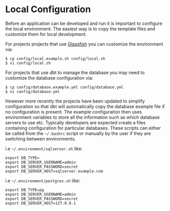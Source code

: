 # Local Configuration

Before an application can be developed and run it is important to configure the local environment.
The easiest way is to copy the template files and customize them for local development.

For projects projects that use [Glassfish](GlassFish.md) you can customize the environment via:

    $ cp config/local.example.sh config/local.sh
    $ vi config/local.sh

For projects that use dbt to manage the database you may need to customize the database configuration via:

    $ cp config/database.example.yml config/database.yml
    $ vi config/database.yml

However more recently the projects have been updated to simplify configuration so that dbt will automatically
copy the database example file if no configuration is present. The example configuraiton then uses environment
variables to store all the information such as which database servers to use etc. Typically developers are expected
create a files containing configuration for particular databases. These scripts can either be called from the
`~/.bashrc` script or manually by the user if they are switching between environments.

i.e `~/.environment/sqlserver.sh` like:

    export DB_TYPE=
    export DB_SERVER_USERNAME=admin
    export DB_SERVER_PASSWORD=secret
    export DB_SERVER_HOST=sqlserver.example.com

i.e `~/.environment/postgres.sh` like:

    export DB_TYPE=pg
    export DB_SERVER_USERNAME=admin
    export DB_SERVER_PASSWORD=secret
    export DB_SERVER_HOST=127.0.0.1
